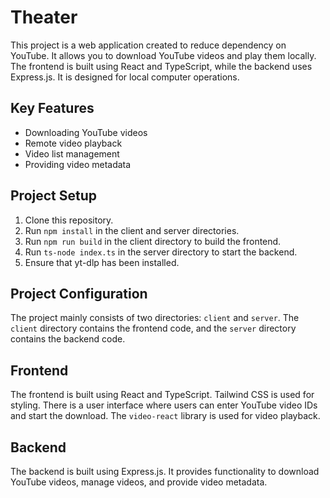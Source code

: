 # Theater

This project is a web application created to reduce dependency on YouTube. It allows you to download YouTube videos and play them locally. The frontend is built using React and TypeScript, while the backend uses Express.js. It is designed for local computer operations.

## Key Features

- Downloading YouTube videos
- Remote video playback
- Video list management
- Providing video metadata

## Project Setup

1. Clone this repository.
2. Run `npm install` in the client and server directories.
3. Run `npm run build` in the client directory to build the frontend.
4. Run `ts-node index.ts` in the server directory to start the backend.
5. Ensure that yt-dlp has been installed.

## Project Configuration

The project mainly consists of two directories: `client` and `server`. The `client` directory contains the frontend code, and the `server` directory contains the backend code.

## Frontend

The frontend is built using React and TypeScript. Tailwind CSS is used for styling. There is a user interface where users can enter YouTube video IDs and start the download. The `video-react` library is used for video playback.

## Backend

The backend is built using Express.js. It provides functionality to download YouTube videos, manage videos, and provide video metadata.

